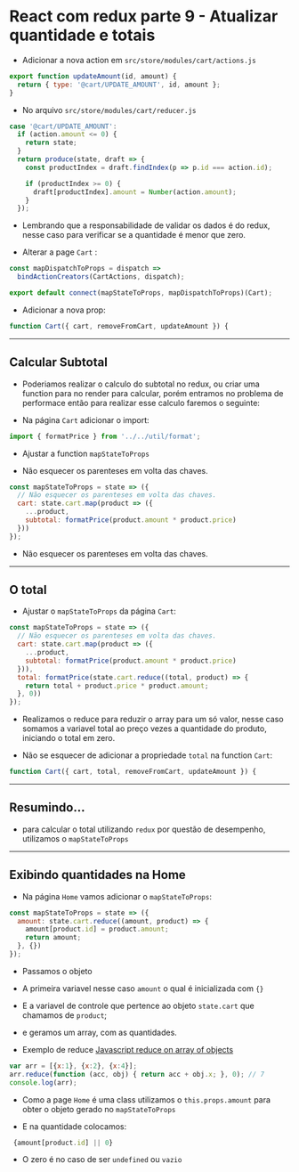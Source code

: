 <h1>React com redux parte 9 - Atualizar quantidade e totais</h1>

- Adicionar a nova action em `src/store/modules/cart/actions.js`

```js
export function updateAmount(id, amount) {
  return { type: '@cart/UPDATE_AMOUNT', id, amount };
}
```

- No arquivo `src/store/modules/cart/reducer.js`

```js
case '@cart/UPDATE_AMOUNT':
  if (action.amount <= 0) {
    return state;
  }
  return produce(state, draft => {
    const productIndex = draft.findIndex(p => p.id === action.id);

    if (productIndex >= 0) {
      draft[productIndex].amount = Number(action.amount);
    }
  });
```

- Lembrando que a responsabilidade de validar os dados é do redux, nesse caso para verificar se a quantidade é menor que zero.


- Alterar a page `Cart` :

```js
const mapDispatchToProps = dispatch =>
  bindActionCreators(CartActions, dispatch);

export default connect(mapStateToProps, mapDispatchToProps)(Cart);
```

- Adicionar a nova prop:

```js
function Cart({ cart, removeFromCart, updateAmount }) {
```


----

<h2>Calcular Subtotal</h2>


- Poderiamos realizar o calculo do subtotal no redux, ou criar uma function para no render para calcular, porém entramos no problema de performace então para realizar esse calculo faremos o seguinte:

- Na página `Cart` adicionar o import:

```js
import { formatPrice } from '../../util/format';
```

- Ajustar a function `mapStateToProps`

- Não esquecer os parenteses em volta das chaves.

```js
const mapStateToProps = state => ({
  // Não esquecer os parenteses em volta das chaves.
  cart: state.cart.map(product => ({
    ...product,
    subtotal: formatPrice(product.amount * product.price)
  }))
});
```

- Não esquecer os parenteses em volta das chaves.


---

<h2> O total </h2>

- Ajustar o `mapStateToProps` da página `Cart`:

```js
const mapStateToProps = state => ({
  // Não esquecer os parenteses em volta das chaves.
  cart: state.cart.map(product => ({
    ...product,
    subtotal: formatPrice(product.amount * product.price)
  })),
  total: formatPrice(state.cart.reduce((total, product) => {
    return total + product.price * product.amount;
  }, 0))
});
```
- Realizamos o reduce para reduzir o array para um só valor,
nesse caso somamos a variavel total ao preço vezes a quantidade do produto, iniciando o total em zero.

- Não se esquecer de adicionar a propriedade `total` na function `Cart`:

```js
function Cart({ cart, total, removeFromCart, updateAmount }) {
```


---
<h2>Resumindo...</h2>

- para calcular o total utilizando `redux` por questão de desempenho, utilizamos o `mapStateToProps`


---

<h2>Exibindo quantidades na Home</h2>

- Na página `Home` vamos adicionar o `mapStateToProps`:

```js
const mapStateToProps = state => ({
  amount: state.cart.reduce((amount, product) => {
    amount[product.id] = product.amount;
    return amount;
  }, {})
});
```

- Passamos o objeto

- A primeira variavel nesse caso `amount` o qual é inicializada com `{}`

- E a variavel de controle que pertence ao objeto `state.cart` que chamamos de `product`;

- e geramos um array, com as quantidades.

- Exemplo de reduce [Javascript reduce on array of objects](https://stackoverflow.com/questions/5732043/javascript-reduce-on-array-of-objects)



```js
var arr = [{x:1}, {x:2}, {x:4}];
arr.reduce(function (acc, obj) { return acc + obj.x; }, 0); // 7
console.log(arr);
```

- Como a page `Home` é uma class utilizamos o `this.props.amount` para obter o objeto gerado no `mapStateToProps`

- E na quantidade colocamos:

```js
 {amount[product.id] || 0}
```

- O zero é no caso de ser `undefined` ou `vazio`
